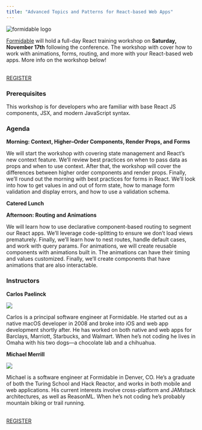 ```yaml
---
title: "Advanced Topics and Patterns for React-based Web Apps"
---
```

![formidable logo](/formidable.png)

[Formidable](https://formidable.com/) will hold a full-day React training workshop on **Saturday, November 17th** following the conference. The workshop with cover how to work with animations, forms, routing, and more with your React-based web apps. More info on the workshop below!

<p><br/><a class="cta" href="https://ti.to/event-loop/cascadiajs-2018">REGISTER</a></p>


### Prerequisites

This workshop is for developers who are familiar with base React JS components, JSX, and modern JavaScript syntax.

### Agenda

**Morning: Context, Higher–Order Components, Render Props, and Forms**

We will start the workshop with covering state management and React’s new context feature. We’ll review best practices on when to pass data as props and when to use context. After that, the workshop will cover the differences between higher order components and render props. Finally, we’ll round out the morning with best practices for forms in React. We’ll look into how to get values in and out of form state, how to manage form validation and display errors, and how to use a validation schema.

**Catered Lunch**

**Afternoon: Routing and Animations**

We will learn how to use declarative component-based routing to segment our React apps. We’ll leverage code-splitting to ensure we don’t load views prematurely. Finally, we’ll learn how to nest routes, handle default cases, and work with query params. For animations, we will create reusable components with animations built in. The animations can have their timing and values customized. Finally, we’ll create components that have animations that are also interactable.

### Instructors

**Carlos Paelinck**

<img src="/carlos-paelinck.png" class="avatar"/>

Carlos is a principal software engineer at Formidable. He started out as a native macOS developer in 2008 and broke into iOS and web app development shortly after. He has worked on both native and web apps for Barclays, Marriott, Starbucks, and Walmart. When he’s not coding he lives in Omaha with his two dogs—a chocolate lab and a chihuahua.

**Michael Merrill**

<img src="/michael-merrill.jpg" class="avatar"/>

Michael is a software engineer at Formidable in Denver, CO. He’s a graduate of both the Turing School and Hack Reactor, and works in both mobile and web applications. His current interests involve cross-platform and JAMstack architectures, as well as ReasonML. When he’s not coding he’s probably mountain biking or trail running.

<p><br/><a class="cta" href="https://ti.to/event-loop/cascadiajs-2018">REGISTER</a></p>
